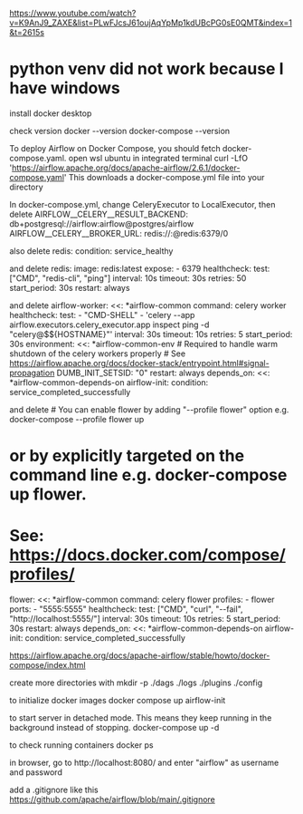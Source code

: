 https://www.youtube.com/watch?v=K9AnJ9_ZAXE&list=PLwFJcsJ61oujAqYpMp1kdUBcPG0sE0QMT&index=1&t=2615s

python venv did not work because I have windows
====================================================
install docker desktop

check version
  docker --version
  docker-compose --version

To deploy Airflow on Docker Compose, you should fetch docker-compose.yaml. open wsl ubuntu in integrated terminal
  curl -LfO 'https://airflow.apache.org/docs/apache-airflow/2.6.1/docker-compose.yaml'
This downloads a docker-compose.yml file into your directory

In docker-compose.yml, change CeleryExecutor to LocalExecutor, 
then delete
      AIRFLOW__CELERY__RESULT_BACKEND: db+postgresql://airflow:airflow@postgres/airflow
    AIRFLOW__CELERY__BROKER_URL: redis://:@redis:6379/0

also delete 
      redis:
      condition: service_healthy

and delete
    redis:
    image: redis:latest
    expose:
      - 6379
    healthcheck:
      test: ["CMD", "redis-cli", "ping"]
      interval: 10s
      timeout: 30s
      retries: 50
      start_period: 30s
    restart: always

and delete
    airflow-worker:
    <<: *airflow-common
    command: celery worker
    healthcheck:
      test:
        - "CMD-SHELL"
        - 'celery --app airflow.executors.celery_executor.app inspect ping -d "celery@$${HOSTNAME}"'
      interval: 30s
      timeout: 10s
      retries: 5
      start_period: 30s
    environment:
      <<: *airflow-common-env
      # Required to handle warm shutdown of the celery workers properly
      # See https://airflow.apache.org/docs/docker-stack/entrypoint.html#signal-propagation
      DUMB_INIT_SETSID: "0"
    restart: always
    depends_on:
      <<: *airflow-common-depends-on
      airflow-init:
        condition: service_completed_successfully

and delete
    # You can enable flower by adding "--profile flower" option e.g. docker-compose --profile flower up
  # or by explicitly targeted on the command line e.g. docker-compose up flower.
  # See: https://docs.docker.com/compose/profiles/
  flower:
    <<: *airflow-common
    command: celery flower
    profiles:
      - flower
    ports:
      - "5555:5555"
    healthcheck:
      test: ["CMD", "curl", "--fail", "http://localhost:5555/"]
      interval: 30s
      timeout: 10s
      retries: 5
      start_period: 30s
    restart: always
    depends_on:
      <<: *airflow-common-depends-on
      airflow-init:
        condition: service_completed_successfully

https://airflow.apache.org/docs/apache-airflow/stable/howto/docker-compose/index.html

create more directories with
  mkdir -p ./dags ./logs ./plugins ./config

to initialize docker images
  docker compose up airflow-init

to start server in detached mode. This means they keep running in the background instead of stopping.
  docker-compose up -d

to check running containers
  docker ps

in browser, go to http://localhost:8080/ and enter "airflow" as username and password

add a .gitignore like this
  https://github.com/apache/airflow/blob/main/.gitignore

